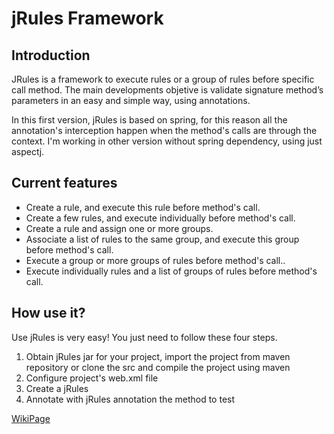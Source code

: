 # jRules Framework

## Introduction
JRules is a framework to execute rules or a group of rules before specific call method. The main developments objetive is validate signature method’s parameters in an easy and simple way, using annotations.

In this first version, jRules is based on spring, for this reason all the annotation's interception happen when the method's calls are through the context. I'm working in other version without spring dependency, using just aspectj.

## Current features
* Create a rule, and execute this rule before method's call.
* Create a few rules, and execute individually before method's call.
* Create a rule and assign one or more groups.
* Associate a list of rules to the same group, and execute this group before method's call.
* Execute a group or more groups of rules before  method's call..
* Execute individually rules and a list of groups of rules before method's call.

## How use it?
Use jRules is very easy!  You just need to follow these four steps.
1. Obtain jRules jar for your project, import the project from maven repository or clone the src and compile the project using maven
2. Configure project's web.xml file
3. Create a jRules
4. Annotate with jRules annotation the method to test

[WikiPage](https://github.com/joeldelvalle/jRules/wiki)
